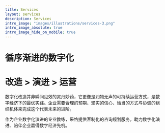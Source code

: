 ```yaml
---
title: Services
layout: services
description: Services
intro_image: "images/illustrations/services-3.png"
intro_image_absolute: true
intro_image_hide_on_mobile: true
---
```


# 循序渐进的数字化
# 改造 > 演进 > 运营

数字化改造并非瞬间见效的灵丹妙药，它更像是润物无声的可持续运营方式，是数字经济下的最优实践。企业需要合理的预期、坚实的信心、恰当的方式与协调的组织机体来完成这个代表未来的进阶。

作为企业数字化演进的专业教练，采恪提供客制化的咨询规划服务，助力数字化演进、陪伴企业赢得数字经济先机。
